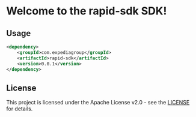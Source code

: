 # Welcome to the rapid-sdk SDK!

## Usage
```xml
<dependency>
    <groupId>com.expediagroup</groupId>
    <artifactId>rapid-sdk</artifactId>
    <version>0.0.1</version>
</dependency>
```

## License

This project is licensed under the Apache License v2.0 - see the [LICENSE](LICENSE) for details.
